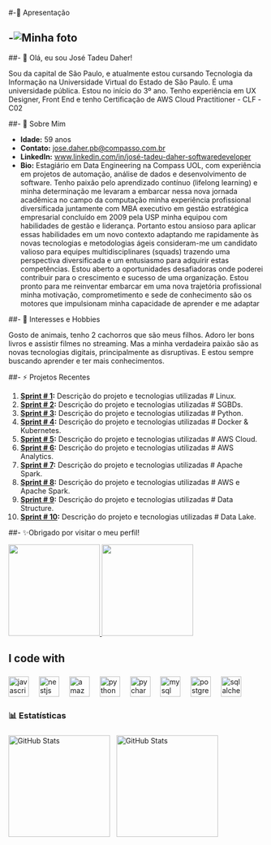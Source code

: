 #-🌱 Apresentação

## -![Minha foto](https://github.com/PB-JOSE-DAHER-COMPASS-UOL/SPRINTS_PB_AWS_CLOUD_DATA_ENGENIEERING/blob/main/foto.jpg?raw=true)


##- 👋 Olá, eu sou José Tadeu Daher!


Sou da capital de São Paulo, e atualmente estou cursando Tecnologia da Informação na Universidade Virtual do Estado de São Paulo. É uma universidade pública. Estou no início do 3º ano. Tenho experiência em UX Designer, Front End e tenho Certificação de AWS Cloud Practitioner - CLF -C02

##- 👀 Sobre Mim

- **Idade:** 59 anos
- **Contato:** jose.daher.pb@compasso.com.br
- **LinkedIn:** www.linkedin.com/in/josé-tadeu-daher-softwaredeveloper
- **Bio:** Estagiário em Data Engineering na Compass UOL, com experiência em projetos de automação, análise de dados e desenvolvimento de software.
Tenho paixão pelo aprendizado contínuo (lifelong learning) e minha determinação me levaram a embarcar nessa nova jornada acadêmica no campo da computação minha experiência profissional diversificada juntamente com MBA executivo em gestão estratégica empresarial concluído em 2009 pela USP minha equipou com habilidades de gestão e liderança. Portanto estou ansioso para aplicar essas habilidades em um novo contexto adaptando me rapidamente às novas tecnologias e metodologias ágeis consideram-me um candidato valioso para equipes multidisciplinares (squads) trazendo uma perspectiva diversificada e um entusiasmo para adquirir estas competências. Estou aberto a oportunidades desafiadoras onde poderei contribuir para o crescimento e sucesso de uma organização. Estou pronto para me reinventar embarcar em uma nova trajetória profissional minha motivação, comprometimento   e sede de conhecimento são os motores que impulsionam minha capacidade de aprender e me adaptar 


##- 💞️ Interesses e Hobbies

Gosto de animais, tenho 2 cachorros que são meus filhos. Adoro ler bons livros e assistir filmes no streaming. Mas a minha verdadeira paixão são as novas tecnologias digitais, principalmente as disruptivas. E estou sempre buscando aprender e ter mais conhecimentos.

##- ⚡ Projetos Recentes


1.  **[Sprint # 1](https://github.com/PB-JOSE-DAHER-COMPASS-UOL/SPRINTS_PB_AWS_CLOUD_DATA_ENGINEERING/tree/main/Sprint%201):** Descrição do projeto e tecnologias utilizadas # Linux.
2.  **[Sprint # 2](https://github.com/PB-JOSE-DAHER-COMPASS-UOL/SPRINTS_PB_AWS_CLOUD_DATA_ENGINEERING/tree/main/Sprint%202):** Descrição do projeto e tecnologias utilizadas # SGBDs.
3.  **[Sprint # 3](https://github.com/PB-JOSE-DAHER-COMPASS-UOL/SPRINTS_PB_AWS_CLOUD_DATA_ENGINEERING/tree/main/Sprint%203):** Descrição do projeto e tecnologias utilizadas # Python.
4.  **[Sprint # 4](https://github.com/PB-JOSE-DAHER-COMPASS-UOL/SPRINTS_PB_AWS_CLOUD_DATA_ENGINEERING/tree/main/Sprint%204):** Descrição do projeto e tecnologias utilizadas # Docker & Kubernetes.
5.  **[Sprint # 5](https://github.com/PB-JOSE-DAHER-COMPASS-UOL/SPRINTS_PB_AWS_CLOUD_DATA_ENGINEERING/tree/main/Sprint%205):** Descrição do projeto e tecnologias utilizadas # AWS Cloud.
6.  **[Sprint # 6](https://github.com/PB-JOSE-DAHER-COMPASS-UOL/SPRINTS_PB_AWS_CLOUD_DATA_ENGINEERING/tree/main/Sprint%206):** Descrição do projeto e tecnologias utilizadas # AWS Analytics.
7.  **[Sprint # 7](https://github.com/PB-JOSE-DAHER-COMPASS-UOL/SPRINTS_PB_AWS_CLOUD_DATA_ENGINEERING/tree/main/Sprint%207):** Descrição do projeto e tecnologias utilizadas # Apache Spark.
8.  **[Sprint # 8](https://github.com/PB-JOSE-DAHER-COMPASS-UOL/SPRINTS_PB_AWS_CLOUD_DATA_ENGINEERING/tree/main/Sprint%208):** Descrição do projeto e tecnologias utilizadas # AWS e Apache Spark.
9.  **[Sprint # 9](https://github.com/PB-JOSE-DAHER-COMPASS-UOL/SPRINTS_PB_AWS_CLOUD_DATA_ENGINEERING/tree/main/Sprint%209):** Descrição do projeto e tecnologias utilizadas # Data Structure.
10. **[Sprint # 10](https://github.com/PB-JOSE-DAHER-COMPASS-UOL/SPRINTS_PB_AWS_CLOUD_DATA_ENGINEERING/tree/main/Sprint%2010):** Descrição do projeto e tecnologias utilizadas # Data Lake.


##- ✨Obrigado por visitar o meu perfil!

<div>
  <div>
  <a href="https://github.com/PB-JOSE-DAHER-COMPASS-UOL"> 
    <img height="180em" src="https://github-readme-stats.vercel.app/api?username=PB-JOSE-DAHER-COMPASS-UOL&show_icons=true&theme=cobalt&include_all_commits=true&count_private=true"/>
    <img height="180em" src="https://github-readme-stats.vercel.app/api/top-langs/?username=PB-JOSE-DAHER-COMPASS-UOL&layout=compact&langs_count=16&theme=cobalt"/>
  </a>
   
</div>


<h2 align="left">I code with</h2>

###

<div align="left">
  <img src="https://cdn.jsdelivr.net/gh/devicons/devicon/icons/javascript/javascript-original.svg" height="40" alt="javascript logo"  />
  <img width="12" />
  <img src="https://cdn.jsdelivr.net/gh/devicons/devicon/icons/nestjs/nestjs-original.svg" height="40" alt="nestjs logo"  />
  <img width="12" />
  <img src="https://cdn.jsdelivr.net/gh/devicons/devicon/icons/amazonwebservices/amazonwebservices-line-wordmark.svg" height="40" alt="amazonwebservices logo"  />
  <img width="12" />
  <img src="https://cdn.jsdelivr.net/gh/devicons/devicon/icons/python/python-original.svg" height="40" alt="python logo"  />
  <img width="12" />
  <img src="https://cdn.jsdelivr.net/gh/devicons/devicon/icons/pycharm/pycharm-original.svg" height="40" alt="pycharm logo"  />
  <img width="12" />
  <img src="https://cdn.jsdelivr.net/gh/devicons/devicon/icons/mysql/mysql-original.svg" height="40" alt="mysql logo"  />
  <img width="12" />
  <img src="https://cdn.jsdelivr.net/gh/devicons/devicon/icons/postgresql/postgresql-original.svg" height="40" alt="postgresql logo"  />
  <img width="12" />
  <img src="https://cdn.jsdelivr.net/gh/devicons/devicon/icons/sqlalchemy/sqlalchemy-original.svg" height="40" alt="sqlalchemy logo"  />
</div>

</div>

### 📊 Estatísticas
###

 <p>
  <img
    align="left"
    alt="GitHub Stats"
    height="200"
    style="padding-right: 10px;"
    src="https://github-readme-stats.vercel.app/api?username=PB-JOSE-DAHER-COMPASS-UOL&show_icons=true&theme=tokyonight&include_all_commits=true&locale=pt-br"
  />

<img
      align="left"
      alt="GitHub Stats"
      height="200"
      src="https://github-readme-stats.vercel.app/api/top-langs/?username=PB-JOSE-DAHER-COMPASS-UOL&theme=tokyonight&layout=compact&custom_title=Tecnologias&langs_count=9"
  />

</p>

